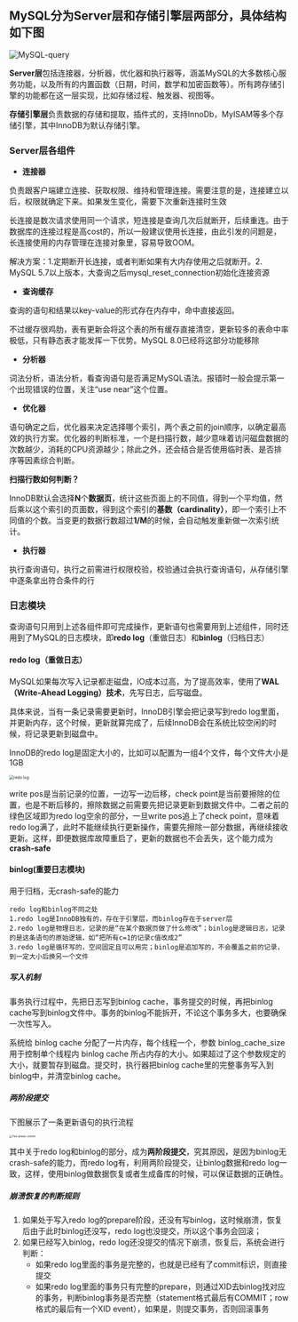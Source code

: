 ## MySQL分为Server层和存储引擎层两部分，具体结构如下图

![MySQL-query](D:\Users\zhou_yao\workspace\just-for-review-and-zhuangB\MySQL\MySQL-query.png)



**Server层**包括连接器，分析器，优化器和执行器等，涵盖MySQL的大多数核心服务功能，以及所有的内置函数（日期，时间，数学和加密函数等）。所有跨存储引擎的功能都在这一层实现，比如存储过程、触发器、视图等。

**存储引擎层**负责数据的存储和提取，插件式的，支持InnoDb，MyISAM等多个存储引擎，其中InnoDB为默认存储引擎。



### Server层各组件

- **连接器**

负责跟客户端建立连接、获取权限、维持和管理连接。需要注意的是，连接建立以后，权限就确定下来。如果发生变化，需要下次重新连接时生效

长连接是数次请求使用同一个请求，短连接是查询几次后就断开，后续重连。由于数据库的连接过程是高cost的，所以一般建议使用长连接，由此引发的问题是，长连接使用的内存管理在连接对象里，容易导致OOM。

解决方案：1.定期断开长连接，或者判断如果有大内存使用之后就断开。2. MySQL 5.7以上版本，大查询之后mysql_reset_connection初始化连接资源

- **查询缓存**

查询的语句和结果以key-value的形式存在内存中，命中直接返回。

不过缓存很鸡肋，表有更新会将这个表的所有缓存直接清空，更新较多的表命中率极低，只有静态表才能发挥一下优势。MySQL 8.0已经将这部分功能移除

- **分析器**

词法分析，语法分析，看查询语句是否满足MySQL语法。报错时一般会提示第一个出现错误的位置，关注“use near”这个位置。

- **优化器**

语句确定之后，优化器来决定选择哪个索引，两个表之前的join顺序，以确定最高效的执行方案。优化器的判断标准，一个是扫描行数，越少意味着访问磁盘数据的次数越少，消耗的CPU资源越少；除此之外，还会结合是否使用临时表、是否排序等因素综合判断。

**扫描行数如何判断？**

InnoDB默认会选择**N**个**数据页**，统计这些页面上的不同值，得到一个平均值，然后乘以这个索引的页面数，得到这个索引的**基数（cardinality）**，即一个索引上不同值的个数。当变更的数据行数超过**1/M**的时候，会自动触发重新做一次索引统计。

[^提示]: 如果MySQL扫描行数计算有很大偏差，可以通过使用analyze table xxx来修正一下

- **执行器**

执行查询语句，执行之前需进行权限校验，校验通过会执行查询语句，从存储引擎中逐条拿出符合条件的行

[^权限校验]: 优化器之前也做了preCheck校验，但是无法对运行时的表进行权限验证，比如使用了触发器的情况



### 日志模块

查询语句只用到上述各组件即可完成操作，更新语句也需要用到上述组件，同时还用到了MySQL的日志模块，即**redo log**（重做日志）和**binlog**（归档日志）

#### redo log（重做日志）

MySQL如果每次写入记录都走磁盘，IO成本过高，为了提高效率，使用了**WAL（Write-Ahead Logging）技术**，先写日志，后写磁盘。

具体来说，当有一条记录需要更新时，InnoDB引擎会把记录写到redo log里面，并更新内存，这个时候，更新就算完成了，后续InnoDB会在系统比较空闲的时候，将记录更新到磁盘中。

InnoDB的redo log是固定大小的，比如可以配置为一组4个文件，每个文件大小是1GB

<img src="D:\Users\zhou_yao\workspace\just-for-review-and-zhuangB\MySQL\redo log.png" alt="redo log" style="zoom:50%;" />

write pos是当前记录的位置，一边写一边后移，check point是当前要擦除的位置，也是不断后移的，擦除数据之前需要先把记录更新到数据文件中。二者之前的绿色区域即为redo log空余的部分，一旦write pos追上了check point，意味着redo log满了，此时不能继续执行更新操作，需要先擦除一部分数据，再继续接收更新。这样，即便数据库故障重启了，更新的数据也不会丢失，这个能力成为**crash-safe**

#### binlog(重要日志模块)

用于归档，无crash-safe的能力

```
redo log和binlog不同之处
1.redo log是InnoDB独有的，存在于引擎层，而binlog存在于server层
2.redo log是物理日志，记录的是“在某个数据页做了什么修改”；binlog是逻辑日志，记录的是这条语句的原始逻辑，如“把所有c=1的记录c值改成2”
3.redo log是循环写的，空间固定且可以用完；binlog是追加写的，不会覆盖之前的记录，到一定大小后换另一个文件
```

##### 写入机制

事务执行过程中，先把日志写到binlog cache，事务提交的时候，再把binlog cache写到binlog文件中。事务的binlog不能拆开，不论这个事务多大，也要确保一次性写入。

系统给 binlog cache 分配了一片内存，每个线程一个，参数 binlog_cache_size 用于控制单个线程内 binlog cache 所占内存的大小。如果超过了这个参数规定的大小，就要暂存到磁盘。提交时，执行器把binlog cache里的完整事务写入到binlog中，并清空binlog cache。

##### 两阶段提交

下图展示了一条更新语句的执行流程

<img src="D:\Users\zhou_yao\workspace\just-for-review-and-zhuangB\MySQL\Two-phase commit.png" alt="Two-phase commit" style="zoom: 33%;" />

其中关于redo log和binlog的部分，成为**两阶段提交**，究其原因，是因为binlog无crash-safe的能力，而redo log有，利用两阶段提交，让binlog数据和redo log一致，这样，使用binlog做数据恢复或者生成备库的时候，可以保证数据的正确性。

##### 崩溃恢复的判断规则

1. 如果处于写入redo log的prepare阶段，还没有写binlog，这时候崩溃，恢复后由于此时binlog还没写，redo log也没提交，所以这个事务会回滚；
2. 如果已经写入binlog，redo log还没提交的情况下崩溃，恢复后，系统会进行判断：
   - 如果redo log里面的事务是完整的，也就是已经有了commit标识，则直接提交
   - 如果redo log里面的事务只有完整的prepare，则通过XID去binlog找对应的事务，判断binlog事务是否完整（statement格式最后有COMMIT；row格式的最后有一个XID event），如果是，则提交事务，否则回滚事务

